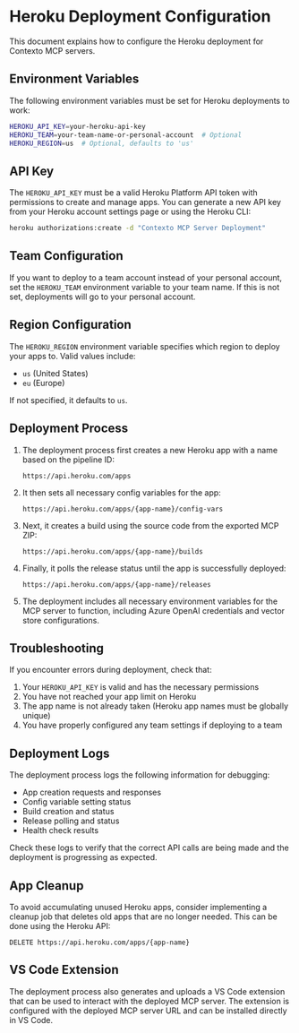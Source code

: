 # Heroku Deployment Configuration

This document explains how to configure the Heroku deployment for Contexto MCP servers.

## Environment Variables

The following environment variables must be set for Heroku deployments to work:

```bash
HEROKU_API_KEY=your-heroku-api-key
HEROKU_TEAM=your-team-name-or-personal-account  # Optional
HEROKU_REGION=us  # Optional, defaults to 'us'
```

## API Key

The `HEROKU_API_KEY` must be a valid Heroku Platform API token with permissions to create and manage apps. You can generate a new API key from your Heroku account settings page or using the Heroku CLI:

```bash
heroku authorizations:create -d "Contexto MCP Server Deployment"
```

## Team Configuration

If you want to deploy to a team account instead of your personal account, set the `HEROKU_TEAM` environment variable to your team name. If this is not set, deployments will go to your personal account.

## Region Configuration

The `HEROKU_REGION` environment variable specifies which region to deploy your apps to. Valid values include:

- `us` (United States)
- `eu` (Europe)

If not specified, it defaults to `us`.

## Deployment Process

1. The deployment process first creates a new Heroku app with a name based on the pipeline ID:
   ```
   https://api.heroku.com/apps
   ```

2. It then sets all necessary config variables for the app:
   ```
   https://api.heroku.com/apps/{app-name}/config-vars
   ```

3. Next, it creates a build using the source code from the exported MCP ZIP:
   ```
   https://api.heroku.com/apps/{app-name}/builds
   ```

4. Finally, it polls the release status until the app is successfully deployed:
   ```
   https://api.heroku.com/apps/{app-name}/releases
   ```

5. The deployment includes all necessary environment variables for the MCP server to function, including Azure OpenAI credentials and vector store configurations.

## Troubleshooting

If you encounter errors during deployment, check that:

1. Your `HEROKU_API_KEY` is valid and has the necessary permissions
2. You have not reached your app limit on Heroku
3. The app name is not already taken (Heroku app names must be globally unique)
4. You have properly configured any team settings if deploying to a team

## Deployment Logs

The deployment process logs the following information for debugging:

- App creation requests and responses
- Config variable setting status
- Build creation and status
- Release polling and status
- Health check results

Check these logs to verify that the correct API calls are being made and the deployment is progressing as expected.

## App Cleanup

To avoid accumulating unused Heroku apps, consider implementing a cleanup job that deletes old apps that are no longer needed. This can be done using the Heroku API:

```
DELETE https://api.heroku.com/apps/{app-name}
```

## VS Code Extension

The deployment process also generates and uploads a VS Code extension that can be used to interact with the deployed MCP server. The extension is configured with the deployed MCP server URL and can be installed directly in VS Code.
